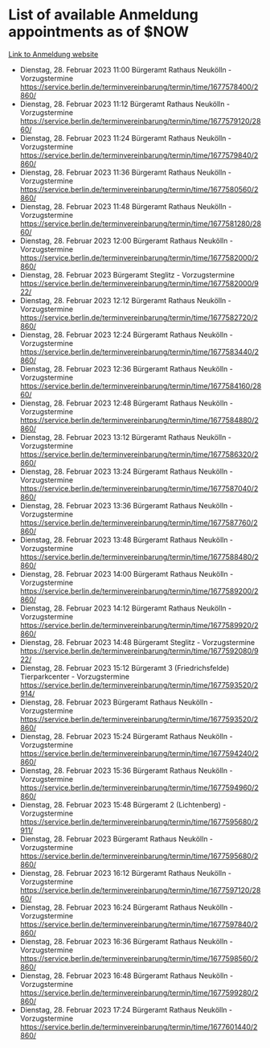 # List of available Anmeldung appointments as of $NOW
[Link to Anmeldung website](https://service.berlin.de/terminvereinbarung/termin/tag.php?termin=1&anliegen[]=120686&dienstleisterlist=122210,122217,327316,122219,327312,122227,327314,122231,327346,122243,327348,122254,122252,329742,122260,329745,122262,329748,122271,327278,122273,327274,122277,327276,330436,122280,327294,122282,327290,122284,327292,122291,327270,122285,327266,122286,327264,122296,327268,150230,329760,122297,327286,122294,327284,122312,329763,122314,329775,122304,327330,122311,327334,122309,327332,317869,122281,327352,122279,329772,122283,122276,327324,122274,327326,122267,329766,122246,327318,122251,327320,122257,327322,122208,327298,122226,327300&herkunft=http%3A%2F%2Fservice.berlin.de%2Fdienstleistung%2F120686%2F)
- Dienstag, 28. Februar 2023 11:00 Bürgeramt Rathaus Neukölln - Vorzugstermine https://service.berlin.de/terminvereinbarung/termin/time/1677578400/2860/
- Dienstag, 28. Februar 2023 11:12 Bürgeramt Rathaus Neukölln - Vorzugstermine https://service.berlin.de/terminvereinbarung/termin/time/1677579120/2860/
- Dienstag, 28. Februar 2023 11:24 Bürgeramt Rathaus Neukölln - Vorzugstermine https://service.berlin.de/terminvereinbarung/termin/time/1677579840/2860/
- Dienstag, 28. Februar 2023 11:36 Bürgeramt Rathaus Neukölln - Vorzugstermine https://service.berlin.de/terminvereinbarung/termin/time/1677580560/2860/
- Dienstag, 28. Februar 2023 11:48 Bürgeramt Rathaus Neukölln - Vorzugstermine https://service.berlin.de/terminvereinbarung/termin/time/1677581280/2860/
- Dienstag, 28. Februar 2023 12:00 Bürgeramt Rathaus Neukölln - Vorzugstermine https://service.berlin.de/terminvereinbarung/termin/time/1677582000/2860/
- Dienstag, 28. Februar 2023  Bürgeramt Steglitz - Vorzugstermine https://service.berlin.de/terminvereinbarung/termin/time/1677582000/922/
- Dienstag, 28. Februar 2023 12:12 Bürgeramt Rathaus Neukölln - Vorzugstermine https://service.berlin.de/terminvereinbarung/termin/time/1677582720/2860/
- Dienstag, 28. Februar 2023 12:24 Bürgeramt Rathaus Neukölln - Vorzugstermine https://service.berlin.de/terminvereinbarung/termin/time/1677583440/2860/
- Dienstag, 28. Februar 2023 12:36 Bürgeramt Rathaus Neukölln - Vorzugstermine https://service.berlin.de/terminvereinbarung/termin/time/1677584160/2860/
- Dienstag, 28. Februar 2023 12:48 Bürgeramt Rathaus Neukölln - Vorzugstermine https://service.berlin.de/terminvereinbarung/termin/time/1677584880/2860/
- Dienstag, 28. Februar 2023 13:12 Bürgeramt Rathaus Neukölln - Vorzugstermine https://service.berlin.de/terminvereinbarung/termin/time/1677586320/2860/
- Dienstag, 28. Februar 2023 13:24 Bürgeramt Rathaus Neukölln - Vorzugstermine https://service.berlin.de/terminvereinbarung/termin/time/1677587040/2860/
- Dienstag, 28. Februar 2023 13:36 Bürgeramt Rathaus Neukölln - Vorzugstermine https://service.berlin.de/terminvereinbarung/termin/time/1677587760/2860/
- Dienstag, 28. Februar 2023 13:48 Bürgeramt Rathaus Neukölln - Vorzugstermine https://service.berlin.de/terminvereinbarung/termin/time/1677588480/2860/
- Dienstag, 28. Februar 2023 14:00 Bürgeramt Rathaus Neukölln - Vorzugstermine https://service.berlin.de/terminvereinbarung/termin/time/1677589200/2860/
- Dienstag, 28. Februar 2023 14:12 Bürgeramt Rathaus Neukölln - Vorzugstermine https://service.berlin.de/terminvereinbarung/termin/time/1677589920/2860/
- Dienstag, 28. Februar 2023 14:48 Bürgeramt Steglitz - Vorzugstermine https://service.berlin.de/terminvereinbarung/termin/time/1677592080/922/
- Dienstag, 28. Februar 2023 15:12 Bürgeramt 3 (Friedrichsfelde) Tierparkcenter - Vorzugstermine https://service.berlin.de/terminvereinbarung/termin/time/1677593520/2914/
- Dienstag, 28. Februar 2023  Bürgeramt Rathaus Neukölln - Vorzugstermine https://service.berlin.de/terminvereinbarung/termin/time/1677593520/2860/
- Dienstag, 28. Februar 2023 15:24 Bürgeramt Rathaus Neukölln - Vorzugstermine https://service.berlin.de/terminvereinbarung/termin/time/1677594240/2860/
- Dienstag, 28. Februar 2023 15:36 Bürgeramt Rathaus Neukölln - Vorzugstermine https://service.berlin.de/terminvereinbarung/termin/time/1677594960/2860/
- Dienstag, 28. Februar 2023 15:48 Bürgeramt 2 (Lichtenberg) - Vorzugstermine https://service.berlin.de/terminvereinbarung/termin/time/1677595680/2911/
- Dienstag, 28. Februar 2023  Bürgeramt Rathaus Neukölln - Vorzugstermine https://service.berlin.de/terminvereinbarung/termin/time/1677595680/2860/
- Dienstag, 28. Februar 2023 16:12 Bürgeramt Rathaus Neukölln - Vorzugstermine https://service.berlin.de/terminvereinbarung/termin/time/1677597120/2860/
- Dienstag, 28. Februar 2023 16:24 Bürgeramt Rathaus Neukölln - Vorzugstermine https://service.berlin.de/terminvereinbarung/termin/time/1677597840/2860/
- Dienstag, 28. Februar 2023 16:36 Bürgeramt Rathaus Neukölln - Vorzugstermine https://service.berlin.de/terminvereinbarung/termin/time/1677598560/2860/
- Dienstag, 28. Februar 2023 16:48 Bürgeramt Rathaus Neukölln - Vorzugstermine https://service.berlin.de/terminvereinbarung/termin/time/1677599280/2860/
- Dienstag, 28. Februar 2023 17:24 Bürgeramt Rathaus Neukölln - Vorzugstermine https://service.berlin.de/terminvereinbarung/termin/time/1677601440/2860/
